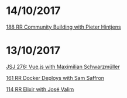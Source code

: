 # 14/10/2017
	
[188 RR Community Building with Pieter Hintjens](https://devchat.tv/ruby-rogues/188-rr-community-building-with-pieter-hintjens)


# 13/10/2017

[JSJ 276: Vue.js with Maximilian Schwarzmüller](https://devchat.tv/js-jabber/jsj-276-vue-js-maximilian-schwarzmuller)

[161 RR Docker Deploys with Sam Saffron](https://devchat.tv/ruby-rogues/161-rr-docker-deploys-with-sam-saffron)

	
[114 RR Elixir with José Valim](https://devchat.tv/ruby-rogues/114-rr-elixir-with-jose-valim)
